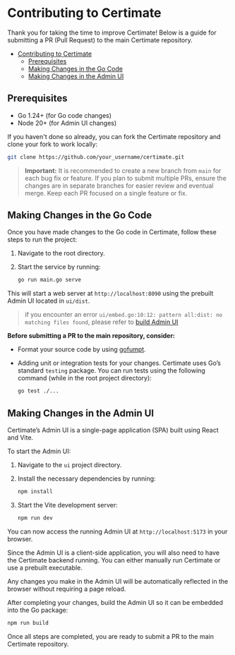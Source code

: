 # Contributing to Certimate

Thank you for taking the time to improve Certimate! Below is a guide for submitting a PR (Pull Request) to the main Certimate repository.

- [Contributing to Certimate](#contributing-to-certimate)
  - [Prerequisites](#prerequisites)
  - [Making Changes in the Go Code](#making-changes-in-the-go-code)
  - [Making Changes in the Admin UI](#making-changes-in-the-admin-ui)

## Prerequisites

- Go 1.24+ (for Go code changes)
- Node 20+ (for Admin UI changes)

If you haven't done so already, you can fork the Certimate repository and clone your fork to work locally:

```bash
git clone https://github.com/your_username/certimate.git
```

> **Important:**
> It is recommended to create a new branch from `main` for each bug fix or feature. If you plan to submit multiple PRs, ensure the changes are in separate branches for easier review and eventual merge.
> Keep each PR focused on a single feature or fix.

## Making Changes in the Go Code

Once you have made changes to the Go code in Certimate, follow these steps to run the project:

1. Navigate to the root directory.

2. Start the service by running:

   ```bash
   go run main.go serve
   ```

This will start a web server at `http://localhost:8090` using the prebuilt Admin UI located in `ui/dist`.

> if you encounter an error `ui/embed.go:10:12: pattern all:dist: no matching files found`, please refer to [build Admin UI](#making-changes-in-the-admin-ui)

**Before submitting a PR to the main repository, consider:**

- Format your source code by using [gofumpt](https://github.com/mvdan/gofumpt).

- Adding unit or integration tests for your changes. Certimate uses Go’s standard `testing` package. You can run tests using the following command (while in the root project directory):

  ```bash
  go test ./...
  ```

## Making Changes in the Admin UI

Certimate’s Admin UI is a single-page application (SPA) built using React and Vite.

To start the Admin UI:

1. Navigate to the `ui` project directory.

2. Install the necessary dependencies by running:

   ```bash
   npm install
   ```

3. Start the Vite development server:

   ```bash
   npm run dev
   ```

You can now access the running Admin UI at `http://localhost:5173` in your browser.

Since the Admin UI is a client-side application, you will also need to have the Certimate backend running. You can either manually run Certimate or use a prebuilt executable.

Any changes you make in the Admin UI will be automatically reflected in the browser without requiring a page reload.

After completing your changes, build the Admin UI so it can be embedded into the Go package:

```bash
npm run build
```

Once all steps are completed, you are ready to submit a PR to the main Certimate repository.
